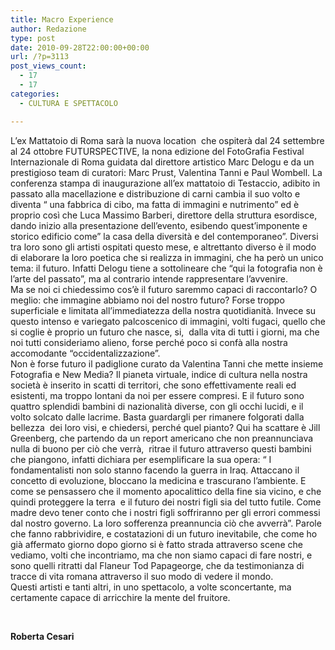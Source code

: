 ```yaml
---
title: Macro Experience
author: Redazione
type: post
date: 2010-09-28T22:00:00+00:00
url: /?p=3113
post_views_count:
  - 17
  - 17
categories:
  - CULTURA E SPETTACOLO

---
```

L&rsquo;ex Mattatoio di Roma sar&agrave; la nuova location&nbsp; che ospiter&agrave; dal 24 settembre al 24 ottobre FUTURSPECTIVE, la nona edizione del FotoGrafia Festival Internazionale di Roma guidata dal direttore artistico Marc Delogu e da un prestigioso team di curatori: Marc Prust, Valentina Tanni e Paul Wombell. La conferenza stampa di inaugurazione all&rsquo;ex mattatoio di Testaccio, adibito in passato alla macellazione e distribuzione di carni cambia il suo volto e diventa &ldquo; una fabbrica di cibo, ma fatta di immagini e nutrimento&rdquo; ed &egrave; proprio cos&igrave; che Luca Massimo Barberi, direttore della struttura esordisce, dando inizio alla presentazione dell&rsquo;evento, esibendo quest&rsquo;imponente e storico edificio come&rdquo; la casa della diversit&agrave; e del contemporaneo&rdquo;. Diversi tra loro sono gli artisti ospitati questo mese, e altrettanto diverso &egrave; il modo di elaborare la loro poetica che si realizza in immagini, che ha per&ograve; un unico tema: il futuro. Infatti Delogu tiene a sottolineare che &ldquo;qui la fotografia non &egrave; l&rsquo;arte del passato&rdquo;, ma al contrario intende rappresentare l&rsquo;avvenire.  
Ma se noi ci chiedessimo cos&rsquo;&egrave; il futuro saremmo capaci di raccontarlo? O meglio: che immagine abbiamo noi del nostro futuro? Forse troppo superficiale e limitata all&rsquo;immediatezza della nostra quotidianit&agrave;. Invece su questo intenso e variegato palcoscenico di immagini, volti fugaci, quello che si coglie &egrave; proprio un futuro che nasce, si,&nbsp; dalla vita di tutti i giorni, ma che noi tutti consideriamo alieno, forse perch&eacute; poco si conf&agrave; alla nostra accomodante &ldquo;occidentalizzazione&rdquo;.  
Non &egrave; forse futuro il padiglione curato da Valentina Tanni che mette insieme Fotografia e New Media? Il pianeta virtuale, indice di cultura nella nostra societ&agrave; &egrave; inserito in scatti di territori, che sono effettivamente reali ed esistenti, ma troppo lontani da noi per essere compresi. E il futuro sono quattro splendidi bambini di nazionalit&agrave; diverse, con gli occhi lucidi, e il volto solcato dalle lacrime. Basta guardargli per rimanere folgorati dalla bellezza&nbsp; dei loro visi, e chiedersi, perch&eacute; quel pianto? Qui ha scattare &egrave; Jill Greenberg, che partendo da un report americano che non preannunciava nulla di buono per ci&ograve; che verr&agrave;,&nbsp; ritrae il futuro attraverso questi bambini che piangono, infatti dichiara per esemplificare la sua opera: &ldquo; I fondamentalisti non solo stanno facendo la guerra in Iraq. Attaccano il concetto di evoluzione, bloccano la medicina e trascurano l&rsquo;ambiente. E come se pensassero che il momento apocalittico della fine sia vicino, e che quindi proteggere la terra&nbsp; e il futuro dei nostri figli sia del tutto futile. Come madre devo tener conto che i nostri figli soffriranno per gli errori commessi dal nostro governo. La loro sofferenza preannuncia ci&ograve; che avverr&agrave;&rdquo;. Parole che fanno rabbrividire, e costatazioni di un futuro inevitabile, che come ho gi&agrave; affermato giorno dopo giorno si &egrave; fatto strada attraverso scene che vediamo, volti che incontriamo, ma che non siamo capaci di fare nostri, e sono quelli ritratti dal Flaneur Tod Papageorge, che da testimonianza di tracce di vita romana attraverso il suo modo di vedere il mondo.  
Questi artisti e tanti altri, in uno spettacolo, a volte sconcertante, ma certamente capace di arricchire la mente del fruitore.

&nbsp;

**Roberta Cesari**